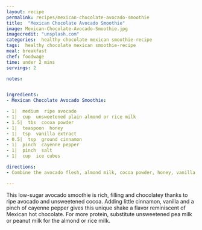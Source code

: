 ```yaml
---
layout: recipe
permalink: recipes/mexican-chocolate-avocado-smoothie
title:  "Mexican Chocolate Avocado Smoothie"
image: Mexican-Chocolate-Avocado-Smoothie.jpg
imagecredit: "unsplash.com"
categories:  healthy chocolate mexican smoothie-recipe
tags:  healthy chocolate mexican smoothie-recipe
meal: breakfast
chef: foodwage
time: under 2 mins
servings: 2

notes:


ingredients:
- Mexican Chocolate Avocado Smoothie:

- 1|  medium  ripe avocado
- 1|  cup  unsweetened plain almond or rice milk
- 1.5|  tbs  cocoa powder
- 1|  teaspoon  honey
- 1|  tsp  vanilla extract
- 0.5|  tsp  ground cinnamon
- 1|  pinch  cayenne pepper
- 1|  pinch  salt
- 1|  cup  ice cubes

directions:
- Combine the avocado flesh, almond milk, cocoa powder, honey, vanilla, cinnamon, cayenne, and salt in a blender and blend until smooth. Add the ice and blend again until smooth. Serve immediately.

---
```


This low-sugar avocado smoothie is rich, filling and chocolatey thanks to ripe avocado and unsweetened cocoa. Adding little cinnamon, vanilla and a pinch of cayenne pepper gives this unique shake a flavor reminiscent of Mexican hot chocolate. For more protein, substitute unsweetened pea milk or peanut milk for the almond or rice milk.